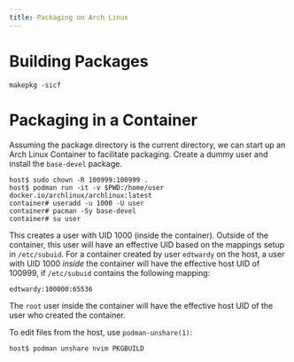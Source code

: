 ```yaml
---
title: Packaging on Arch Linux
---
```


# Building Packages

```
makepkg -sicf
```

# Packaging in a Container

Assuming the package directory is the current directory, we can start up an
Arch Linux Container to facilitate packaging. Create a dummy user and install
the `base-devel` package.

```
host$ sudo chown -R 100999:100999 .
host$ podman run -it -v $PWD:/home/user docker.io/archlinux/archlinux:latest
container# useradd -u 1000 -U user
container# pacman -Sy base-devel
container# su user
```

This creates a user with UID 1000 (inside the container). Outside of the
container, this user will have an effective UID based on the mappings setup in
`/etc/subuid`. For a container created by user `edtwardy` on the host, a user
with UID 1000 _inside_ the container will have the effective host UID of
100999, if `/etc/subuid` contains the following mapping:

```
edtwardy:100000:65536
```

The `root` user inside the container will have the effective host UID of the
user who created the container.

To edit files from the host, use `podman-unshare(1)`:

```
host$ podman unshare nvim PKGBUILD
```
